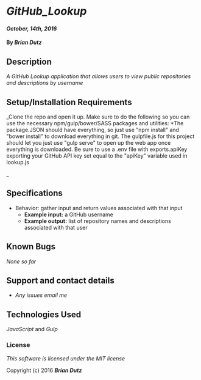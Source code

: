 # _GitHub_Lookup_

#### _October, 14th, 2016_

#### By _**Brian Dutz**_

## Description

_A GitHub Lookup application that allows users to view public repositories and descriptions by username_

## Setup/Installation Requirements

_Clone the repo and open it up. Make sure to do the following so you can use the necessary npm/gulp/bower/SASS packages and utilities:
 *The package.JSON should have everything, so just use "npm install" and "bower install" to download everything in git. The gulpfile.js for this project should let you just use "gulp serve" to open up the web app once everything is downloaded. Be sure to use a .env file with exports.apiKey exporting your GitHub API key set equal to the "apiKey" variable used in lookup.js

_

## Specifications

* Behavior: gather input and return values associated with that input
  * **Example input:** a GitHub username
  * **Example output:** list of repository names and descriptions associated with that user


## Known Bugs

_None so far_

## Support and contact details

* _Any issues email me_

## Technologies Used

_JavaScript_ and _Gulp_

### License

*This software is licensed under the MIT license*

Copyright (c) 2016 **_Brian Dutz_**
